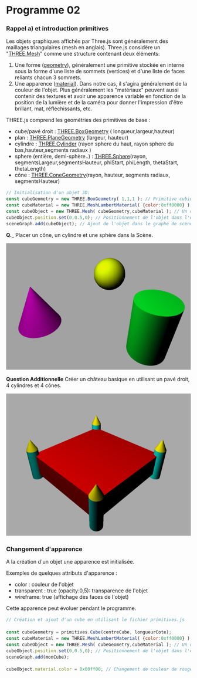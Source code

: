 # Programme 02


### Rappel a) et introduction primitives
Les objets graphiques affichés par Three.js sont généralement des maillages triangulaires (mesh en anglais). Three.js considère un "[THREE.Mesh](https://threejs.org/docs/#api/objects/Mesh)" comme une structure contenant deux éléments:
  1. Une forme ([geometry](https://threejs.org/docs/#api/core/Geometry)), généralement une primitive stockée en interne sous la forme d'une liste de sommets (vertices) et d'une liste de faces reliants chacun 3 sommets.
  1. Une apparence ([material](https://threejs.org/docs/#api/materials/Material)). Dans notre cas, il s'agira généralement de la couleur de l'objet. Plus généralement les "matériaux" peuvent aussi contenir des textures et avoir une apparence variable en fonction de la position de la lumière et de la caméra pour donner l'impression d'être brillant, mat, réfléchissants, etc.

THREE.js comprend les géométries des primitives de base :
* cube/pavé droit : [THREE.BoxGeometry](https://threejs.org/docs/#api/en/geometries/BoxGeometry) ( longueur,largeur,hauteur)
* plan : [THREE.PlaneGeometry](https://threejs.org/docs/#api/en/geometries/PlaneGeometry) (largeur, hauteur)
* cylindre : [THREE.Cylinder](https://threejs.org/docs/#api/en/geometries/CylinderGeometry) (rayon sphere du haut, rayon sphere du bas,hauteur,segments radiaux )
* sphere (entière, demi-sphère..) : [THREE.Sphere](https://threejs.org/docs/#api/en/geometries/SphereGeometry)(rayon, segmentsLargeur,segmentsHauteur, phiStart, phiLength, thetaStart, thetaLength)
* cône : [THREE.ConeGeometry](https://threejs.org/docs/#api/en/geometries/ConeGeometry)(rayon, hauteur, segments radiaux, segmentsHauteur)

```JavaScript
// Initialisation d'un objet 3D:
const cubeGeometry = new THREE.BoxGeometry( 1,1,1 ); // Primitive cubique de taille 1x1x1 centrée en (0,0,0)
const cubeMaterial = new THREE.MeshLambertMaterial( {color:0xff0000} ); // Couleur rouge
const cubeObject = new THREE.Mesh( cubeGeometry,cubeMaterial ); // Un objet 3D affichable contient une géométrie, et un matériau (~couleur dans ce cas)
cubeObject.position.set(0,0.5,0); // Positionnement de l'objet dans l'espace (par défaut en (0,0,0) ).
sceneGraph.add(cubeObject); // Ajout de l'objet dans le graphe de scène.

```
__Q.___ Placer un cône, un cylindre et une sphère dans la Scène.

![Résultat visuel](pictures/resultat.png)


__Question Additionnelle__ Créer un château basique en utilisant un pavé droit, 4 cylindres et 4 cônes.

![Résultat visuel](pictures/resultatChateau.png)

### Changement d'apparence
A la création d'un objet une apparence est initialisée.

 Exemples de quelques attributs d'apparence :
* color : couleur de l'objet
* transparent : true (opacity:0,5): transparence de l'objet
* wireframe: true (affichage des faces de l'objet)

Cette apparence peut évoluer pendant le programme.

```JavaScript
// Création et ajout d'un cube en utilisant le fichier primitives.js

const cubeGeometry = primitives.Cube(centreCube, longueurCote);
const cubeMaterial = new THREE.MeshLambertMaterial( {color:0xff0000} );
const cubeObject = new THREE.Mesh( cubeGeometry,cubeMaterial ); // Un objet 3D affichable contient une géométrie, et un matériau (~couleur dans ce cas)
cubeObject.position.set(0,0.5,0); // Positionnement de l'objet dans l'espace (par défaut en (0,0,0) ).
sceneGraph.add(monCube);

cubeObject.material.color = 0x00ff00; // Changement de couleur de rouge à vert

```
